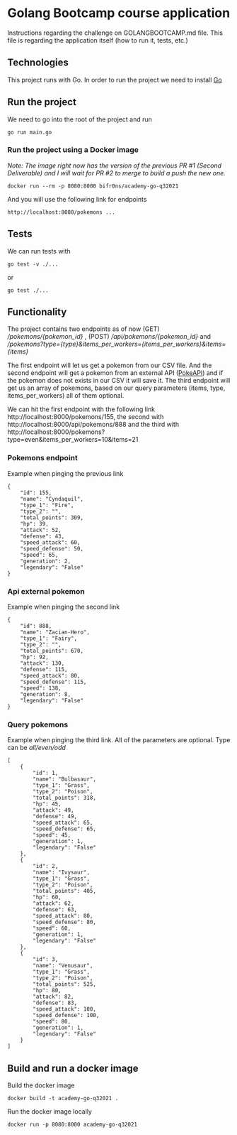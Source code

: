 # Golang Bootcamp course application

Instructions regarding the challenge on GOLANGBOOTCAMP.md file. This file is regarding the application itself (how to run it, tests, etc.)

## Technologies

This project runs with Go. In order to run the project we need to install [Go](https://golang.org/doc/install)

## Run the project

We need to go into the root of the project and run

    go run main.go

### Run the project using a Docker image

_Note: The image right now has the version of the previous PR #1 (Second Deliverable) and I will wait for PR #2 to merge to build a push the new one._

    docker run --rm -p 8080:8000 bifr0ns/academy-go-q32021

And you will use the following link for endpoints

    http://localhost:8080/pokemons ...

## Tests

We can run tests with

    go test -v ./...

or

    go test ./...

## Functionality

The project contains two endpoints as of now (GET) _/pokemons/{pokemon_id}_ , (POST) _/api/pokemons/{pokemon_id}_ and _/pokemons?type={type}&items_per_workers={items_per_workers}&items={items}_

The first endpoint will let us get a pokemon from our CSV file. And the second endpoint will get a pokemon from an external API ([PokeAPI](https://pokeapi.co/)) and if the pokemon does not exists in our CSV it will save it. The third endpoint will get us an array of pokemons, based on our query parameters (items, type, items_per_workers) all of them optional.

We can hit the first endpoint with the following link http://localhost:8000/pokemons/155, the second with http://localhost:8000/api/pokemons/888 and the third with http://localhost:8000/pokemons?type=even&items_per_workers=10&items=21

### Pokemons endpoint

Example when pinging the previous link

    {
        "id": 155,
        "name": "Cyndaquil",
        "type_1": "Fire",
        "type_2": "",
        "total_points": 309,
        "hp": 39,
        "attack": 52,
        "defense": 43,
        "speed_attack": 60,
        "speed_defense": 50,
        "speed": 65,
        "generation": 2,
        "legendary": "False"
    }

### Api external pokemon

Example when pinging the second link

    {
        "id": 888,
        "name": "Zacian-Hero",
        "type_1": "Fairy",
        "type_2": "",
        "total_points": 670,
        "hp": 92,
        "attack": 130,
        "defense": 115,
        "speed_attack": 80,
        "speed_defense": 115,
        "speed": 138,
        "generation": 8,
        "legendary": "False"
    }

### Query pokemons

Example when pinging the third link. All of the parameters are optional.
Type can be _all/even/odd_

    [
        {
            "id": 1,
            "name": "Bulbasaur",
            "type_1": "Grass",
            "type_2": "Poison",
            "total_points": 318,
            "hp": 45,
            "attack": 49,
            "defense": 49,
            "speed_attack": 65,
            "speed_defense": 65,
            "speed": 45,
            "generation": 1,
            "legendary": "False"
        },
        {
            "id": 2,
            "name": "Ivysaur",
            "type_1": "Grass",
            "type_2": "Poison",
            "total_points": 405,
            "hp": 60,
            "attack": 62,
            "defense": 63,
            "speed_attack": 80,
            "speed_defense": 80,
            "speed": 60,
            "generation": 1,
            "legendary": "False"
        },
        {
            "id": 3,
            "name": "Venusaur",
            "type_1": "Grass",
            "type_2": "Poison",
            "total_points": 525,
            "hp": 80,
            "attack": 82,
            "defense": 83,
            "speed_attack": 100,
            "speed_defense": 100,
            "speed": 80,
            "generation": 1,
            "legendary": "False"
        }
    ]

## Build and run a docker image

Build the docker image

    docker build -t academy-go-q32021 .

Run the docker image locally

    docker run -p 8080:8000 academy-go-q32021
